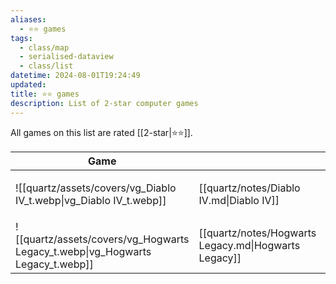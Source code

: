 ```yaml
---
aliases:
  - ⭐️⭐️ games
tags:
  - class/map
  - serialised-dataview
  - class/list
datetime: 2024-08-01T19:24:49
updated: 
title: ⭐️⭐️ games
description: List of 2-star computer games
---
```

All games on this list are rated [[2-star|⭐️⭐️]].

<!-- QueryToSerialize: table without id embed(link(thumbnail)) as Game, file.link as "", platform as Platform from #class/video-game where contains(rating, [[2-star]]) sort file.name -->
<!-- SerializedQuery: table without id embed(link(thumbnail)) as Game, file.link as "", platform as Platform from #class/video-game where contains(rating, [[2-star]]) sort file.name -->

| Game                                                                           |                                                      | Platform                                                            |
| ------------------------------------------------------------------------------ | ---------------------------------------------------- | ------------------------------------------------------------------- |
| ![[quartz/assets/covers/vg_Diablo IV_t.webp\|vg_Diablo IV_t.webp]]             | [[quartz/notes/Diablo IV.md\|Diablo IV]]             | <ul><li>[[quartz/notes/PlayStation 5.md\|PlayStation 5]]</li></ul> |
| ![[quartz/assets/covers/vg_Hogwarts Legacy_t.webp\|vg_Hogwarts Legacy_t.webp]] | [[quartz/notes/Hogwarts Legacy.md\|Hogwarts Legacy]] | <ul><li>[[quartz/notes/PlayStation 5.md\|PlayStation 5]]</li></ul> |
<!-- SerializedQuery END -->



